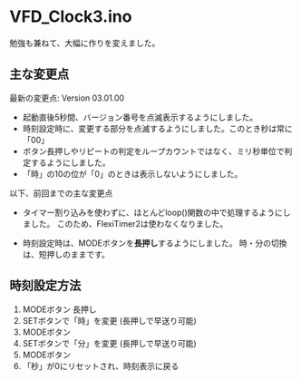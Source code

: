 # VFD_Clock3.ino

勉強も兼ねて、大幅に作りを変えました。

## 主な変更点

最新の変更点: Version 03.01.00
* 起動直後5秒間、バージョン番号を点滅表示するようにしました。
* 時刻設定時に、変更する部分を点滅するようにしました。このとき秒は常に「00」
* ボタン長押しやリピートの判定をループカウントではなく、ミリ秒単位で判定するようにしました。
* 「時」の10の位が「0」のときは表示しないようにしました。

以下、前回までの主な変更点
* タイマー割り込みを使わずに、ほとんどloop()関数の中で処理するようにしました。
このため、FlexiTimer2は使わなくなりました。

* 時刻設定時は、MODEボタンを**長押し**するようにしました。
時・分の切換は、短押しのままです。

## 時刻設定方法

1. MODEボタン 長押し
2. SETボタンで「時」を変更 (長押しで早送り可能)
3. MODEボタン
4. SETボタンで「分」を変更 (長押しで早送り可能)
5. MODEボタン
6. 「秒」が0にリセットされ、時刻表示に戻る